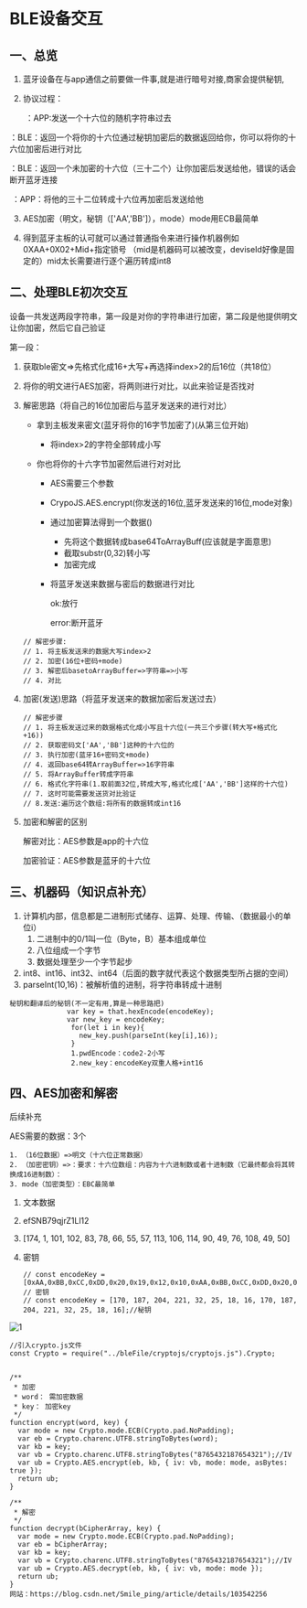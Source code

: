# BLE设备交互

## 一、总览

1. 蓝牙设备在与app通信之前要做一件事,就是进行暗号对接,商家会提供秘钥,

2. 协议过程：

   ​		 ：APP:发送一个十六位的随机字符串过去

​				：BLE：返回一个将你的十六位通过秘钥加密后的数据返回给你，你可以将你的十六位加密后进行对比

​				：BLE：返回一个未加密的十六位（三十二个）让你加密后发送给他，错误的话会断开蓝牙连接

​				：APP：将他的三十二位转成十六位再加密后发送给他

3. AES加密（明文，秘钥（['AA','BB']），mode）mode用ECB最简单

   

4. 得到蓝牙主板的认可就可以通过普通指令来进行操作机器例如 0XAA+0X02+Mid+指定锁号 （mid是机器码可以被改变，deviseId好像是固定的）mid太长需要进行逐个遍历转成int8



## 二、处理BLE初次交互

设备一共发送两段字符串，第一段是对你的字符串进行加密，第二段是他提供明文让你加密，然后它自己验证

第一段：

1. 获取ble密文=>先格式化成16+大写+再选择index>2的后16位（共18位）
2. 将你的明文进行AES加密，将两则进行对比，以此来验证是否找对

1. 解密思路（将自己的16位加密后与蓝牙发送来的进行对比）

   * 拿到主板发来密文(蓝牙将你的16字节加密了)(从第三位开始)

     * 将index>2的字符全部转成小写

   * 你也将你的十六字节加密然后进行对对比

     * AES需要三个参数

     * CrypoJS.AES.encrypt(你发送的16位,蓝牙发送来的16位,mode对象)

     * 通过加密算法得到一个数据()

       * 先将这个数据转成base64ToArrayBuff(应该就是字面意思)
       * 截取substr(0,32)转小写
       * 加密完成

     * 将蓝牙发送来数据与密后的数据进行对比

       ok:放行

       error:断开蓝牙

   ```
   // 解密步骤:
   // 1. 将主板发送来的数据大写index>2
   // 2. 加密(16位+密码+mode)
   // 3. 解密后basetoArrayBuffer=>字符串=>小写
   // 4. 对比
   ```

2. 加密(发送)思路（将蓝牙发送来的数据加密后发送过去）

   ```
   // 解密步骤
   // 1. 将主板发送过来的数据格式化成小写且十六位(一共三个步骤(转大写+格式化+16))
   // 2. 获取密码文['AA','BB']这种的十六位的
   // 3. 执行加密(蓝牙16+密码文+mode)
   // 4. 返回base64转ArrayBuffer=>16字符串
   // 5. 将ArrayBuffer转成字符串
   // 6. 格式化字符串(1.取前面32位,转成大写,格式化成['AA','BB']这样的十六位)
   // 7. 这时可能需要发送货对比验证
   // 8.发送:遍历这个数组:将所有的数据转成int16
   ```

3. 加密和解密的区别

   解密对比：AES参数是app的十六位

   加密验证：AES参数是蓝牙的十六位

## 三、机器码（知识点补充）

1. 计算机内部，信息都是二进制形式储存、运算、处理、传输、（数据最小的单位i）
   1. 二进制中的0/1叫一位（Byte，B）基本组成单位
   2. 八位组成一个字节
   3. 数据处理至少一个字节起步
2. int8、int16、int32、int64（后面的数字就代表这个数据类型所占据的空间）
3. parseInt(10,16)：被解析值的进制，将字符串转成十进制

```
秘钥和翻译后的秘钥(不一定有用,算是一种思路把)
              var key = that.hexEncode(encodeKey);
              var new_key = encodeKey;
               for(let i in key){
                 new_key.push(parseInt(key[i],16));
               }
               1.pwdEncode：code2-2小写
               2.new_key：encodeKey双重人格+int16
```

## 四、AES加密和解密

后续补充

AES需要的数据：3个

	1. （16位数据）=>明文（十六位正常数据）
 	2. （加密密钥）=>：要求：十六位数组：内容为十六进制数或者十进制数（它最终都会将其转换成16进制数）：
 	3. mode（加密类型）：EBC最简单

1. 文本数据

1. efSNB79qjrZ1Ll12 

2. [174, 1, 101, 102, 83, 78, 66, 55, 57, 113, 106, 114, 90, 49, 76, 108, 49, 50] 

2. 密钥

   ```
   // const encodeKey = [0xAA,0xBB,0xCC,0xDD,0x20,0x19,0x12,0x10,0xAA,0xBB,0xCC,0xDD,0x20,0x19,0x12,0x10];  // 密钥
   // const encodeKey = [170, 187, 204, 221, 32, 25, 18, 16, 170, 187, 204, 221, 32, 25, 18, 16];//秘钥
   ```

![1](C:\Users\admin\Desktop\note\语法技巧笔记\小程序\image\ble\1.png)

```
//引入crypto.js文件
const Crypto = require("../bleFile/cryptojs/cryptojs.js").Crypto;


/**
 * 加密
 * word： 需加密数据
 * key： 加密key
 */
function encrypt(word, key) {
  var mode = new Crypto.mode.ECB(Crypto.pad.NoPadding);
  var eb = Crypto.charenc.UTF8.stringToBytes(word);
  var kb = key;
  var vb = Crypto.charenc.UTF8.stringToBytes("8765432187654321");//IV
  var ub = Crypto.AES.encrypt(eb, kb, { iv: vb, mode: mode, asBytes: true });
  return ub;
}

/**
 * 解密
 */
function decrypt(bCipherArray, key) {
  var mode = new Crypto.mode.ECB(Crypto.pad.NoPadding);
  var eb = bCipherArray;
  var kb = key;
  var vb = Crypto.charenc.UTF8.stringToBytes("8765432187654321");//IV
  var ub = Crypto.AES.decrypt(eb, kb, { iv: vb, mode: mode });
  return ub;
}
网站：https://blog.csdn.net/Smile_ping/article/details/103542256
```

